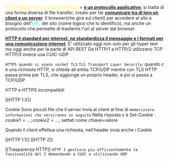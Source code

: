 <span style=color:yellow>HTTP Hyper Text Transfer Protocol</span> = <b><u> è un protocollo applicativo</u></b>, si tratta di una forma diversa di file transfer, creato per far <b><u>comunicare tra di loro un client e un server</u></b>. Il browser(che gira sul client) per accedere al sito a bisogno dell'<span style=color:cyan>URL</span> del sito (nome logico che lo identifico), ma anche un protocollo che permette di trasferire l'url al server dal browser. 

<b><u>HTTP è standard per internet, ne standardizza il messaggio e i formati per una comunicazione internet</u></b>. E' utilizzato oggi non solo per gli hyper text ma oggi anche per la parte di API REST
Da HTTP/1 a HTTP/2 utilizzano TCP
HTTP/3 invece usa CUIC-UDP

`HTTPS quando si usano socket TLS`
`TLS Transport Layer Security`: quando c è una richiesta HTTP, si chiede all entita TCP/UDP mentre con TLS HTTP passa prima per TLS, che aggiunge un proprio header, e poi si passa a TCP/UDP

HTTP e HTTPS incompatibili

[[HTTP 1.X]]

Cookie
Sono piccoli file che il server invia al client al fine di `memorizzare informazioni che serviranno in seguito`
Nella risposta c è $\text{Set-Cookie}: cookie1=...; cookie2=...;$
settati come chiave=valore

Quando il client effettua una richiesta, nell'header invia anche i Cookie

[[HTTP 1.1]]
[[HTTP 2]]

[[Trasparenza HTTP]]
`HTTP 3 gestisce piu efficientemente le funzionalità del 2 demandando a CUIC e utilizzando UDP`

